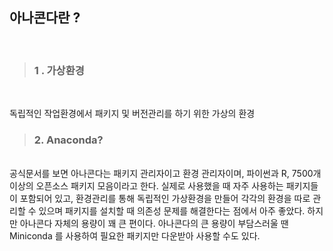 ## **아나콘다란 ?**
<br/>

>### 1 . 가상환경   
<br/>

독립적인 작업환경에서 패키지 및 버전관리를 하기 위한 가상의 환경


>### 2. Anaconda?
<br/>
공식문서를 보면 아나콘다는 패키지 관리자이고 환경 관리자이며, 파이썬과 R, 7500개 이상의 오픈소스 패키지 모음이라고 한다.
실제로 사용했을 때 자주 사용하는 패키지들이 포함되어 있고, 환경관리를 통해 독립적인 가상환경을 만들어 각각의 환경을 따로 관리할 수 있으며 패키지를 설치할 때 의존성 문제를 해결한다는 점에서 아주 좋았다.
하지만 아나콘다 자체의 용량이 꽤 큰 편이다. 아나콘다의 큰 용량이 부담스러울 땐 Miniconda 를 사용하여 필요한 패키지만 다운받아 사용할 수도 있다.


